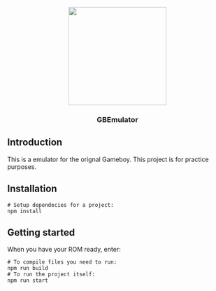 <p align="center"><img src="https://i.imgur.com/eVPw4HB.png" width="224" height="224"> </p>
<h3 align="center">GBEmulator</h3>

## Introduction

This is a emulator for the orignal Gameboy. This project is for practice purposes.


## Installation


```shell
# Setup dependecies for a project:
npm install
```

## Getting started

When you have your ROM ready, enter:

```shell
# To compile files you need to run:
npm run build
# To run the project itself:
npm run start
```

